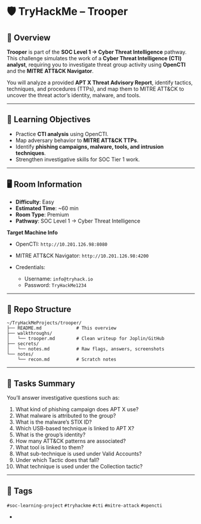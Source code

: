 

# 🛡️ TryHackMe – Trooper

## 📌 Overview

**Trooper** is part of the **SOC Level 1 → Cyber Threat Intelligence** pathway.
This challenge simulates the work of a **Cyber Threat Intelligence (CTI) analyst**, requiring you to investigate threat group activity using **OpenCTI** and the **MITRE ATT\&CK Navigator**.

You will analyze a provided **APT X Threat Advisory Report**, identify tactics, techniques, and procedures (TTPs), and map them to MITRE ATT\&CK to uncover the threat actor’s identity, malware, and tools.

---

## 🎯 Learning Objectives

* Practice **CTI analysis** using OpenCTI.
* Map adversary behavior to **MITRE ATT\&CK TTPs**.
* Identify **phishing campaigns, malware, tools, and intrusion techniques**.
* Strengthen investigative skills for SOC Tier 1 work.

---

## 🖥️ Room Information

* **Difficulty**: Easy
* **Estimated Time**: \~60 min
* **Room Type**: Premium
* **Pathway**: SOC Level 1 → Cyber Threat Intelligence

**Target Machine Info**

* OpenCTI: `http://10.201.126.98:8080`
* MITRE ATT\&CK Navigator: `http://10.201.126.98:4200`
* Credentials:

  * Username: `info@tryhack.io`
  * Password: `TryHackMe1234`

---

## 📂 Repo Structure

```
~/TryHackMeProjects/trooper/
├── README.md             # This overview
├── walkthroughs/
│   └── trooper.md        # Clean writeup for Joplin/GitHub
├── secrets/
│   └── notes.md          # Raw flags, answers, screenshots
└── notes/
    └── recon.md          # Scratch notes
```

---

## 📝 Tasks Summary

You’ll answer investigative questions such as:

1. What kind of phishing campaign does APT X use?
2. What malware is attributed to the group?
3. What is the malware’s STIX ID?
4. Which USB-based technique is linked to APT X?
5. What is the group’s identity?
6. How many ATT\&CK patterns are associated?
7. What tool is linked to them?
8. What sub-technique is used under Valid Accounts?
9. Under which Tactic does that fall?
10. What technique is used under the Collection tactic?

---

## 🔖 Tags

`#soc-learning-project` `#tryhackme` `#cti` `#mitre-attack` `#opencti`

-

